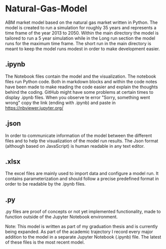 # Natural-Gas-Model
ABM market model based on the natural gas market written in Python. The model is created to run a simulation for roughly 35 years and represents a time frame of the year 2013 to 2050. Within the main directory the model is tailored to run a 5 year simulation while in the Long run section the model runs for the maximum time frame. The short run in the main directory is meant to keep the model runs modest in order to make development easier.

## .ipynb
The Notebook files contain the model and the visualization. The notebook files run Python code. Both in markdown blocks and within the code notes have been made to make reading the code easier and explain the thoughts behind the coding.
GitHub might have some problems at certain times to display .ipynb files. When you observe te error "Sorry, something went wrong" copy the link (ending with .ipynb) and paste in https://nbviewer.jupyter.org/

## .json
In order to communicate information of the model between the different files and to help the visualization of the model run results. The Json format (although based on JavaScript) is human readable in any text editor.

## .xlsx
The excel files are mainly used to import data and configure a model run. It contains parameterization and should follow a precise predefined format in order to be readable by the .ipynb files.

## .py
.py files are proof of concepts or not yet implemented functionality, made to function outside of the Jupyter Notebook environment.

Note:
This model is written as part of my graduation thesis and is currently being expanded. As part of the academic trajectory I record every major addition to the model in a separate Jupyter Notebook (.ipynb) file. The latest of these files is the most recent model.
